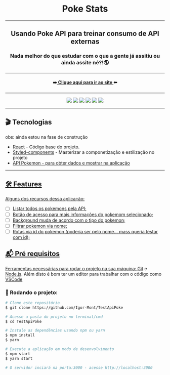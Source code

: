 <div align="center">
  <h1>Poke Stats</h1>
</div>
<hr/>

<h2 align="center" >Usando Poke API para treinar consumo de API externas</h2>
<h3 align="center">Nada melhor do que estudar com o que a gente já assitiu ou ainda assite né?!🌎</h3>
<hr />

<h4 align="center">➡️<a target="_blank" href="https://search-poke.vercel.app/"> Clique aqui para ir ao site </a>⬅️</h4>
<hr/>

<div align="center">
<img src="https://img.shields.io/badge/npm-7.19.1-green" />
<img src="https://img.shields.io/badge/API-POKE-red" />
<img src="https://img.shields.io/badge/typescript-3.1.2-blue" />
<img src="https://img.shields.io/badge/node-14.17.1-green" />
<img src="https://img.shields.io/badge/react-17.0.2-9cf" />
<img src="https://img.shields.io/badge/styledComponents-5.2.3-9cf" />
</div>
<hr/>

<h2> 🎬 Tecnologias</h2>
  <p>obs: ainda estou na fase de construção</p>
 
<ul>
  <li><a target="_blank" href="https://reactjs.org/" >React</a> - Código base do projeto.</li>
  <li><a target="_blank" href="https://styled-components.com/" >Styled-components</a> - Masterizar a componetização e estilização no projeto</li>
  <li><a target="_blank" href="https://pokeapi.co/" >API Pokemon - para obter dados e mostrar na aplicação</li>
</ul>
<hr/>

<h2> 🛠 Features</h2>

<p>Alguns dos recursos dessa aplicação:</p>

-   [ ] Listar todos os pokemons pela API;
-   [ ] Botão de acesso para mais informações do pokemom selecionado;
-   [ ] Background muda de acordo com o tipo do pokemon;
-   [ ] Filtrar pokemon via nome;
-   [ ] Rotas via id do pokemon (poderia ser pelo nome... mass queria testar com id);

<h2> 📬 Pré requisitos</h2>

Ferramentas necessárias para rodar o projeto na sua máquina:
[Git](https://git-scm.com) e [Node.js](https://nodejs.org/en/). 
Além disto é bom ter um editor para trabalhar com o código como [VSCode](https://code.visualstudio.com/)

<h3> 🚩 Rodando o projeto:</h3>

```bash
# Clone este repositório
$ git clone https://github.com/Igor-Mont/TestApiPoke

# Acesse a pasta do projeto no terminal/cmd
$ cd TestApiPoke

# Instale as dependências usando npm ou yarn
$ npm install
$ yarn

# Execute a aplicação em modo de desenvolvimento
$ npm start
$ yarn start

# O servidor inciará na porta:3000 - acesse http://localhost:3000
```

<!-- <h3>Deploy feito na <a href="https://vercel.com/new?utm_source=github&utm_medium=readme&utm_campaign=next-example">Vercel</a> 🖤</h3> -->

